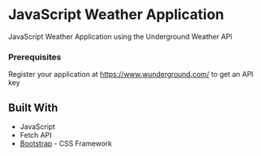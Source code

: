 # JavaScript Weather Application
JavaScript Weather Application using the Underground Weather API

### Prerequisites
 Register your application at https://www.wunderground.com/ to get an API key

## Built With
* JavaScript
* Fetch API
* [Bootstrap](https://getbootstrap.com/) - CSS Framework 

